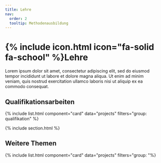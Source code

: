 ```yaml
---
title: Lehre
nav:
  order: 2
  tooltip: Methodenausbildung
---
```


# {% include icon.html icon="fa-solid fa-school" %}Lehre

Lorem ipsum dolor sit amet, consectetur adipiscing elit, sed do eiusmod tempor incididunt ut labore et dolore magna aliqua.
Ut enim ad minim veniam, quis nostrud exercitation ullamco laboris nisi ut aliquip ex ea commodo consequat.

## Qualifikationsarbeiten

{% include list.html component="card" data="projects" filters="group: qualifikation" %}

{% include section.html %}

## Weitere Themen

{% include list.html component="card" data="projects" filters="group: "%}

